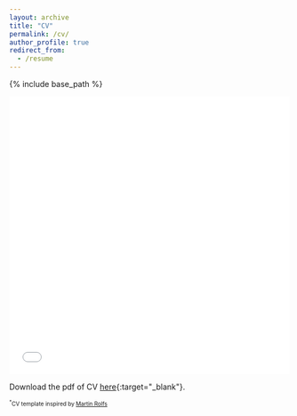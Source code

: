 ```yaml
---
layout: archive
title: "CV"
permalink: /cv/
author_profile: true
redirect_from:
  - /resume
---
```


{% include base_path %}

<iframe src="/files/cv/CV_SamranNavid.pdf" width="100%" height="500" frameborder="no" border="0" marginwidth="0" marginheight="0"></iframe>

Download the pdf of CV [here](/files/cv/CV_SamranNavid.pdf){:target="_blank"}.

<span style = 'font-size:10px'><sup>*</sup>CV template inspired by [Martin Rolfs](http://www.martinrolfs.de/)</span>
